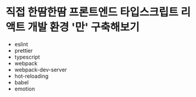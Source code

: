 # 직접 한땀한땀 프론트엔드 타입스크립트 리액트 개발 환경 '만' 구축해보기

- eslint
- prettier
- typescript
- webpack
- webpack-dev-server
- hot-reloading
- babel
- emotion
